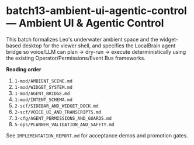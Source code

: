 # batch13-ambient-ui-agentic-control — Ambient UI & Agentic Control

This batch formalizes Leo's underwater ambient space and the widget-based desktop for the
viewer shell, and specifies the LocalBrain agent bridge so voice/LLM can plan → dry-run → execute
deterministically using the existing Operator/Permissions/Event Bus frameworks.

**Reading order**
1. `1-mod/AMBIENT_SCENE.md`
2. `1-mod/WIDGET_SYSTEM.md`
3. `1-mod/AGENT_BRIDGE.md`
4. `1-mod/INTENT_SCHEMA.md`
5. `2-scf/SIDEBAR_AND_WIDGET_DOCK.md`
6. `2-scf/VOICE_UI_AND_TRANSCRIPTS.md`
7. `3-cfg/AGENT_PERMISSIONS_AND_GUARDS.md`
8. `5-ops/PLANNER_VALIDATION_AND_SAFETY.md`

See `IMPLEMENTATION_REPORT.md` for acceptance demos and promotion gates.